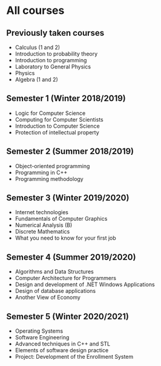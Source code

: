 # All courses

## Previously taken courses
* Calculus (1 and 2)
* Introduction to probability theory
* Introduction to programming
* Laboratory to General Physics
* Physics
* Algebra (1 and 2)

## Semester 1 (Winter 2018/2019)
* Logic for Computer Science
* Computing for Computer Scientists
* Introduction to Computer Science
* Protection of intellectual property

## Semester 2 (Summer 2018/2019)
* Object-oriented programming
* Programming in C++
* Programming methodology

## Semester 3 (Winter 2019/2020)
* Internet technologies
* Fundamentals of Computer Graphics
* Numerical Analysis (B)
* Discrete Mathematics
* What you need to know for your first job

## Semester 4 (Summer 2019/2020)
* Algorithms and Data Structures
* Computer Architecture for Programmers
* Design and development of .NET Windows Applications
* Design of database applications
* Another View of Economy

## Semester 5 (Winter 2020/2021)
* Operating Systems
* Software Engineering
* Advanced techniques in C++ and STL
* Elements of software design practice
* Project: Development of the Enrollment System
